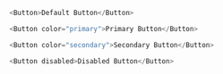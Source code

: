 ```js
<Button>Default Button</Button>
```

```js
<Button color="primary">Primary Button</Button>
```

```js
<Button color="secondary">Secondary Button</Button>
```

```js
<Button disabled>Disabled Button</Button>
```
